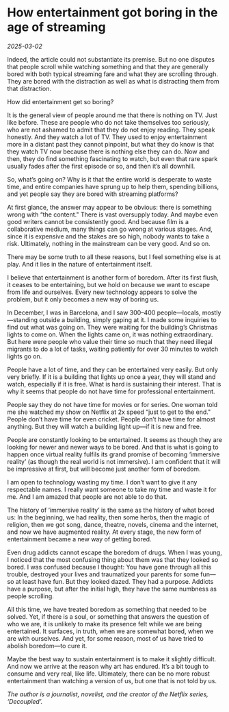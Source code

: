 # How entertainment got boring in the age of streaming

*2025-03-02*

Indeed, the article could not substantiate its premise. But no one
disputes that people scroll while watching something and that they are
generally bored with both typical streaming fare and what they are
scrolling through. They are bored with the distraction as well as what
is distracting them from that distraction.

How did entertainment get so boring?

It is the general view of people around me that there is nothing on TV.
Just like before. These are people who do not take themselves too
seriously, who are not ashamed to admit that they do not enjoy reading.
They speak honestly. And they watch a lot of TV. They used to enjoy
entertainment more in a distant past they cannot pinpoint, but what they
do know is that they watch TV now because there is nothing else they can
do. Now and then, they do find something fascinating to watch, but even
that rare spark usually fades after the first episode or so, and then
it’s all downhill.

So, what’s going on? Why is it that the entire world is desperate to
waste time, and entire companies have sprung up to help them, spending
billions, and yet people say they are bored with streaming platforms?

At first glance, the answer may appear to be obvious: there is something
wrong with “the content." There is vast oversupply today. And maybe even
good writers cannot be consistently good. And because film is a
collaborative medium, many things can go wrong at various stages. And,
since it is expensive and the stakes are so high, nobody wants to take a
risk. Ultimately, nothing in the mainstream can be very good. And so on.

There may be some truth to all these reasons, but I feel something else
is at play. And it lies in the nature of entertainment itself.

I believe that entertainment is another form of boredom. After its first
flush, it ceases to be entertaining, but we hold on because we want to
escape from life and ourselves. Every new technology appears to solve
the problem, but it only becomes a new way of boring us.

In December, I was in Barcelona, and I saw 300–400 people—locals,
mostly—standing outside a building, simply gaping at it. I made some
inquiries to find out what was going on. They were waiting for the
building’s Christmas lights to come on. When the lights came on, it was
nothing extraordinary. But here were people who value their time so much
that they need illegal migrants to do a lot of tasks, waiting patiently
for over 30 minutes to watch lights go on.

People have a lot of time, and they can be entertained very easily. But
only very briefly. If it is a building that lights up once a year, they
will stand and watch, especially if it is free. What is hard is
sustaining their interest. That is why it seems that people do not have
time for professional entertainment. 

People say they do not have time for movies or for series. One woman
told me she watched my show on Netflix at 2x speed “just to get to the
end." People don’t have time for even cricket. People don’t have time
for almost anything. But they will watch a building light up—if it is
new and free.

People are constantly looking to be entertained. It seems as though they
are looking for newer and newer ways to be bored. And that is what is
going to happen once virtual reality fulfils its grand promise of
becoming ‘immersive reality’ (as though the real world is not
immersive). I am confident that it will be impressive at first, but will
become just another form of boredom.

I am open to technology wasting my time. I don’t want to give it any
respectable names. I really want someone to take my time and waste it
for me. And I am amazed that people are not able to do that.

The history of ‘immersive reality’ is the same as the history of what
bored us: In the beginning, we had reality, then some herbs, then the
magic of religion, then we got song, dance, theatre, novels, cinema and
the internet, and now we have augmented reality. At every stage, the new
form of entertainment became a new way of getting bored.

Even drug addicts cannot escape the boredom of drugs. When I was young,
I noticed that the most confusing thing about them was that they looked
so bored. I was confused because I thought: You have gone through all
this trouble, destroyed your lives and traumatized your parents for some
fun—so at least have fun. But they looked dazed. They had a purpose.
Addicts have a purpose, but after the initial high, they have the same
numbness as people scrolling.

All this time, we have treated boredom as something that needed to be
solved. Yet, if there is a soul, or something that answers the question
of who we are, it is unlikely to make its presence felt while we are
being entertained. It surfaces, in truth, when we are somewhat bored,
when we are with ourselves. And yet, for some reason, most of us have
tried to abolish boredom—to cure it.

Maybe the best way to sustain entertainment is to make it slightly
difficult. And now we arrive at the reason why art has endured. It’s a
bit tough to consume and very real, like life. Ultimately, there can be
no more robust entertainment than watching a version of us, but one that
is not told by us.

*The author is a journalist, novelist, and the creator of the Netflix
series, ‘Decoupled’.*

